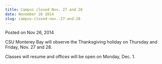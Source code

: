```yaml
---
title: Campus closed Nov. 27 and 28
date: November 26 2014
slug: campus-closed-nov.-27-and-28
---
```





<span class="date">Posted on Nov 26, 2014    </span>
<p>CSU Monterey Bay will observe the Thanksgiving holiday on
Thursday and Friday, Nov. 27 and 28.</p>
<p>Classes will resume and offices will be open on Monday, Dec.
1.</p>





